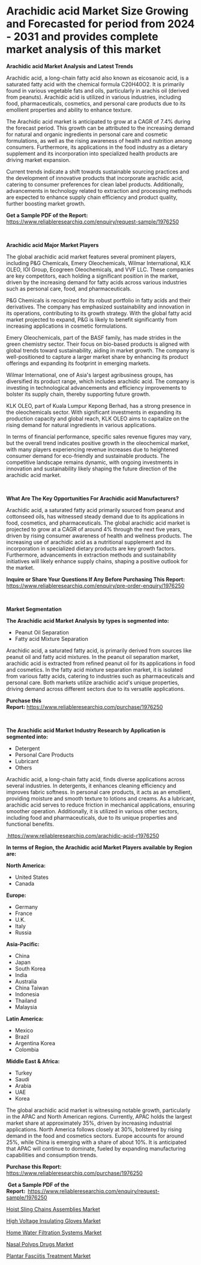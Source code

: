 <p><h1>Arachidic acid Market Size Growing and Forecasted for period from 2024 - 2031 and provides complete market analysis of this market</h1></p><p><strong>Arachidic acid Market Analysis and Latest Trends</strong></p>
<p><p>Arachidic acid, a long-chain fatty acid also known as eicosanoic acid, is a saturated fatty acid with the chemical formula C20H40O2. It is primarily found in various vegetable fats and oils, particularly in arachis oil (derived from peanuts). Arachidic acid is utilized in various industries, including food, pharmaceuticals, cosmetics, and personal care products due to its emollient properties and ability to enhance texture.</p><p>The Arachidic acid market is anticipated to grow at a CAGR of 7.4% during the forecast period. This growth can be attributed to the increasing demand for natural and organic ingredients in personal care and cosmetic formulations, as well as the rising awareness of health and nutrition among consumers. Furthermore, its applications in the food industry as a dietary supplement and its incorporation into specialized health products are driving market expansion.</p><p>Current trends indicate a shift towards sustainable sourcing practices and the development of innovative products that incorporate arachidic acid, catering to consumer preferences for clean label products. Additionally, advancements in technology related to extraction and processing methods are expected to enhance supply chain efficiency and product quality, further boosting market growth.</p></p>
<p><strong>Get a Sample PDF of the Report:&nbsp;</strong> <a href="https://www.reliableresearchiq.com/enquiry/request-sample/1976250?utm_campaign=1144&utm_medium=2&utm_source=Github&utm_content=ia&utm_term=14112024&utm_id=arachidic-acid">https://www.reliableresearchiq.com/enquiry/request-sample/1976250</a></p>
<p>&nbsp;</p>
<p><strong>Arachidic acid Major Market Players</strong></p>
<p><p>The global arachidic acid market features several prominent players, including P&G Chemicals, Emery Oleochemicals, Wilmar International, KLK OLEO, IOI Group, Ecogreen Oleochemicals, and VVF LLC. These companies are key competitors, each holding a significant position in the market, driven by the increasing demand for fatty acids across various industries such as personal care, food, and pharmaceuticals.</p><p>P&G Chemicals is recognized for its robust portfolio in fatty acids and their derivatives. The company has emphasized sustainability and innovation in its operations, contributing to its growth strategy. With the global fatty acid market projected to expand, P&G is likely to benefit significantly from increasing applications in cosmetic formulations.</p><p>Emery Oleochemicals, part of the BASF family, has made strides in the green chemistry sector. Their focus on bio-based products is aligned with global trends toward sustainability, aiding in market growth. The company is well-positioned to capture a larger market share by enhancing its product offerings and expanding its footprint in emerging markets.</p><p>Wilmar International, one of Asia's largest agribusiness groups, has diversified its product range, which includes arachidic acid. The company is investing in technological advancements and efficiency improvements to bolster its supply chain, thereby supporting future growth.</p><p>KLK OLEO, part of Kuala Lumpur Kepong Berhad, has a strong presence in the oleochemicals sector. With significant investments in expanding its production capacity and global reach, KLK OLEO aims to capitalize on the rising demand for natural ingredients in various applications.</p><p>In terms of financial performance, specific sales revenue figures may vary, but the overall trend indicates positive growth in the oleochemical market, with many players experiencing revenue increases due to heightened consumer demand for eco-friendly and sustainable products. The competitive landscape remains dynamic, with ongoing investments in innovation and sustainability likely shaping the future direction of the arachidic acid market.</p></p>
<p>&nbsp;</p>
<p><strong>What Are The Key Opportunities For Arachidic acid Manufacturers?</strong></p>
<p><p>Arachidic acid, a saturated fatty acid primarily sourced from peanut and cottonseed oils, has witnessed steady demand due to its applications in food, cosmetics, and pharmaceuticals. The global arachidic acid market is projected to grow at a CAGR of around 4% through the next five years, driven by rising consumer awareness of health and wellness products. The increasing use of arachidic acid as a nutritional supplement and its incorporation in specialized dietary products are key growth factors. Furthermore, advancements in extraction methods and sustainability initiatives will likely enhance supply chains, shaping a positive outlook for the market.</p></p>
<p><strong>Inquire or Share Your Questions If Any Before Purchasing This Report:</strong> <a href="https://www.reliableresearchiq.com/enquiry/pre-order-enquiry/1976250?utm_campaign=1144&utm_medium=2&utm_source=Github&utm_content=ia&utm_term=14112024&utm_id=arachidic-acid">https://www.reliableresearchiq.com/enquiry/pre-order-enquiry/1976250</a></p>
<p>&nbsp;</p>
<p><strong>Market Segmentation</strong></p>
<p><strong>The Arachidic acid Market Analysis by types is segmented into:</strong></p>
<p><ul><li>Peanut Oil Separation</li><li>Fatty acid Mixture Separation</li></ul></p>
<p><p>Arachidic acid, a saturated fatty acid, is primarily derived from sources like peanut oil and fatty acid mixtures. In the peanut oil separation market, arachidic acid is extracted from refined peanut oil for its applications in food and cosmetics. In the fatty acid mixture separation market, it is isolated from various fatty acids, catering to industries such as pharmaceuticals and personal care. Both markets utilize arachidic acid's unique properties, driving demand across different sectors due to its versatile applications.</p></p>
<p><strong>Purchase this Report:&nbsp;</strong><a href="https://www.reliableresearchiq.com/purchase/1976250?utm_campaign=1144&utm_medium=2&utm_source=Github&utm_content=ia&utm_term=14112024&utm_id=arachidic-acid">https://www.reliableresearchiq.com/purchase/1976250</a></p>
<p>&nbsp;</p>
<p><strong>The Arachidic acid Market Industry Research by Application is segmented into:</strong></p>
<p><ul><li>Detergent</li><li>Personal Care Products</li><li>Lubricant</li><li>Others</li></ul></p>
<p><p>Arachidic acid, a long-chain fatty acid, finds diverse applications across several industries. In detergents, it enhances cleaning efficiency and improves fabric softness. In personal care products, it acts as an emollient, providing moisture and smooth texture to lotions and creams. As a lubricant, arachidic acid serves to reduce friction in mechanical applications, ensuring smoother operation. Additionally, it is utilized in various other sectors, including food and pharmaceuticals, due to its unique properties and functional benefits.</p></p>
<p><a href="https://www.reliableresearchiq.com/arachidic-acid-r1976250?utm_campaign=1144&utm_medium=2&utm_source=Github&utm_content=ia&utm_term=14112024&utm_id=arachidic-acid">&nbsp;https://www.reliableresearchiq.com/arachidic-acid-r1976250</a></p>
<p><strong>In terms of Region, the Arachidic acid Market Players available by Region are:</strong></p>
<p>
    <p> <strong> North America: </strong>
        <ul>
            <li>United States</li>
            <li>Canada</li>
        </ul>
        </p> 
    <p> <strong> Europe: </strong>
        <ul>
            <li>Germany</li>
            <li>France</li>
            <li>U.K.</li>
            <li>Italy</li>
            <li>Russia</li>
        </ul>
        </p> 
    <p> <strong> Asia-Pacific: </strong>
        <ul>
            <li>China</li>
            <li>Japan</li>
            <li>South Korea</li>
            <li>India</li>
            <li>Australia</li>
            <li>China Taiwan</li>
            <li>Indonesia</li>
            <li>Thailand</li>
            <li>Malaysia</li>
        </ul>
        </p> 
    <p> <strong> Latin America: </strong>
        <ul>
            <li>Mexico</li>
            <li>Brazil</li>
            <li>Argentina Korea</li>
            <li>Colombia</li>
        </ul>
        </p> 
    <p> <strong> Middle East & Africa: </strong>
        <ul>
            <li>Turkey</li>
            <li>Saudi</li>
            <li>Arabia</li>
            <li>UAE</li>
            <li>Korea</li>
        </ul>
    </p>
    </p>
<p><p>The global arachidic acid market is witnessing notable growth, particularly in the APAC and North American regions. Currently, APAC holds the largest market share at approximately 35%, driven by increasing industrial applications. North America follows closely at 30%, bolstered by rising demand in the food and cosmetics sectors. Europe accounts for around 25%, while China is emerging with a share of about 10%. It is anticipated that APAC will continue to dominate, fueled by expanding manufacturing capabilities and consumption trends.</p></p>
<p><strong>Purchase this Report: </strong><a href="https://www.reliableresearchiq.com/purchase/1976250?utm_campaign=1144&utm_medium=2&utm_source=Github&utm_content=ia&utm_term=14112024&utm_id=arachidic-acid">https://www.reliableresearchiq.com/purchase/1976250</a></p>
<p>&nbsp;<strong>Get a Sample PDF of the Report:&nbsp;&nbsp;</strong><a href="https://www.reliableresearchiq.com/enquiry/request-sample/1976250?utm_campaign=1144&utm_medium=2&utm_source=Github&utm_content=ia&utm_term=14112024&utm_id=arachidic-acid">https://www.reliableresearchiq.com/enquiry/request-sample/1976250</a></p>
<p><strong></strong></p>
<p><p><a href="https://www.linkedin.com/pulse/hoist-sling-chains-assemblies-industry-sector-new-technologies-ifdtc?utm_campaign=1144&utm_medium=2&utm_source=Github&utm_content=ia&utm_term=14112024&utm_id=arachidic-acid">Hoist Sling Chains Assemblies Market</a></p><p><a href="https://www.linkedin.com/pulse/high-voltage-insulating-gloves-market-outlook-current-assessment-v77lc?utm_campaign=1144&utm_medium=2&utm_source=Github&utm_content=ia&utm_term=14112024&utm_id=arachidic-acid">High Voltage Insulating Gloves Market</a></p><p><a href="https://www.linkedin.com/pulse/pulse-home-water-filtration-systems-rhythms-change-market-resonance-bhshc?utm_campaign=1144&utm_medium=2&utm_source=Github&utm_content=ia&utm_term=14112024&utm_id=arachidic-acid">Home Water Filtration Systems Market</a></p><p><a href="https://issuu.com/reportprime-2/docs/nasal-polyps-drugs-market-size-2030_d5bcff4cd76ef8?utm_campaign=1144&utm_medium=2&utm_source=Github&utm_content=ia&utm_term=14112024&utm_id=arachidic-acid">Nasal Polyps Drugs Market</a></p><p><a href="https://issuu.com/reportprime-2/docs/plantar-fasciitis-treatment-market-_66893cf9747181?utm_campaign=1144&utm_medium=2&utm_source=Github&utm_content=ia&utm_term=14112024&utm_id=arachidic-acid">Plantar Fasciitis Treatment Market</a></p></p>